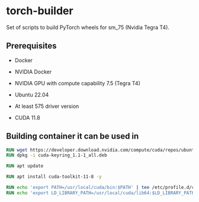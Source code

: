 # torch-builder

Set of scripts to build PyTorch wheels for sm_75 (Nvidia Tegra T4).

## Prerequisites

- Docker

- NVIDIA Docker

- NVIDIA GPU with compute capability 7.5 (Tegra T4)

- Ubuntu 22.04

- At least 575 driver version

- CUDA 11.8

## Building container it can be used in

```dockerfile
RUN wget https://developer.download.nvidia.com/compute/cuda/repos/ubuntu2204/sbsa/cuda-keyring_1.1-1_all.deb
RUN dpkg -i cuda-keyring_1.1-1_all.deb

RUN apt update

RUN apt install cuda-toolkit-11-8 -y

RUN echo 'export PATH=/usr/local/cuda/bin:$PATH' | tee /etc/profile.d/cuda.sh
RUN echo 'export LD_LIBRARY_PATH=/usr/local/cuda/lib64:$LD_LIBRARY_PATH' | tee -a /etc/profile.d/cuda.sh
```
